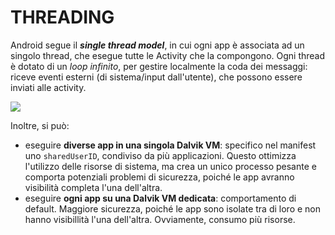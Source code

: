 # THREADING

Android segue il ***single thread model***, in cui ogni app è associata ad un singolo thread, che esegue tutte le Activity che la compongono.
Ogni thread è dotato di un *loop infinito*, per gestire localmente la coda dei messaggi: riceve eventi esterni (di sistema/input dall'utente), che possono essere inviati alle activity.

![](Pasted%20image%2020240610110118.png)

Inoltre, si può:
- eseguire **diverse app in una singola Dalvik VM**: specifico nel manifest uno `sharedUserID`, condiviso da più applicazioni. Questo ottimizza l'utilizzo delle risorse di sistema, ma crea un unico processo pesante e comporta potenziali problemi di sicurezza, poiché le app avranno visibilità completa l'una dell'altra.
- eseguire **ogni app su una Dalvik VM dedicata**: comportamento di default. Maggiore sicurezza, poiché le app sono isolate tra di loro e non hanno visibillità l'una dell'altra. Ovviamente, consumo più risorse.